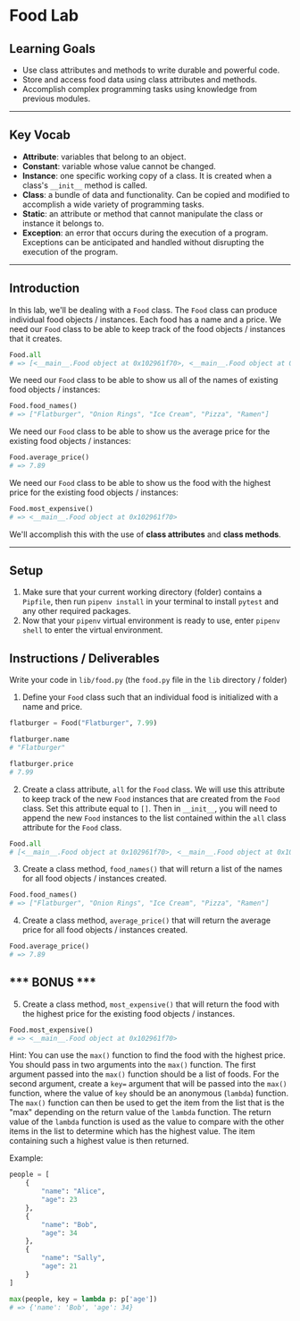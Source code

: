 # Food Lab

## Learning Goals

- Use class attributes and methods to write durable and powerful code.
- Store and access food data using class attributes and methods.
- Accomplish complex programming tasks using knowledge from previous modules.

***

## Key Vocab

- **Attribute**: variables that belong to an object.
- **Constant**: variable whose value cannot be changed.
- **Instance**: one specific working copy of a class. It is created when a
  class's `__init__` method is called.
- **Class**: a bundle of data and functionality. Can be copied and modified to
  accomplish a wide variety of programming tasks.
- **Static**: an attribute or method that cannot manipulate the class or
  instance it belongs to.
- **Exception**: an error that occurs during the execution of a program.
  Exceptions can be anticipated and handled without disrupting the execution of
  the program.

***

## Introduction

In this lab, we'll be dealing with a `Food` class. The `Food` class can produce
individual food objects / instances. Each food has a name and a price. We need our
`Food` class to be able to keep track of the food objects / instances that it creates.

```py
Food.all
# => [<__main__.Food object at 0x102961f70>, <__main__.Food object at 0x10293fd00>]
```

We need our `Food` class to be able to show us all of the names of existing food objects / instances:

```py
Food.food_names()
# => ["Flatburger", "Onion Rings", "Ice Cream", "Pizza", "Ramen"]
```

We need our `Food` class to be able to show us the average price for the existing food objects / instances:

```py
Food.average_price()
# => 7.89
```

We need our `Food` class to be able to show us the food with the highest price for the existing food objects / instances:

```py
Food.most_expensive()
# => <__main__.Food object at 0x102961f70>
```

We'll accomplish this with the use of **class attributes** and **class
methods**.

***

## Setup

1. Make sure that your current working directory (folder) contains a `Pipfile`, then run `pipenv install` in your terminal to install `pytest` and any other required packages.
2. Now that your `pipenv` virtual environment is ready to use, enter `pipenv shell` to enter the virtual environment.

## Instructions / Deliverables

Write your code in `lib/food.py` (the `food.py` file in the `lib` directory / folder)

1. Define your `Food` class such that an individual food is initialized with a
name and price.

```py
flatburger = Food("Flatburger", 7.99)

flatburger.name
# "Flatburger"

flatburger.price
# 7.99
```

2. Create a class attribute, `all` for the `Food` class. We will use this attribute to keep track of
the new `Food` instances that are created from the `Food` class. Set this
attribute equal to `[]`. Then in `__init__`, you will need to append the new `Food` instances to the list contained within the `all` class attribute for the `Food` class.

```py
Food.all
# [<__main__.Food object at 0x102961f70>, <__main__.Food object at 0x10293fd00>]
```

3. Create a class method, `food_names()` that will return a list of the names for all food objects / instances created.

```py
Food.food_names()
# => ["Flatburger", "Onion Rings", "Ice Cream", "Pizza", "Ramen"]
```

4. Create a class method, `average_price()` that will return the average price for all food objects / instances created.

```py
Food.average_price()
# => 7.89
```

## *** BONUS ***

5. Create a class method, `most_expensive()` that will return the food with the highest price for the existing food objects / instances.

```py
Food.most_expensive()
# => <__main__.Food object at 0x102961f70>
```

Hint: You can use the `max()` function to find the food with the highest price. You should pass in two arguments into the `max()` function. The first argument passed into the `max()` function should be a list of foods. For the second argument, create a `key=` argument that will be passed into the `max()` function, where the value of `key` should be an anonymous (`lambda`) function. The `max()` function can then be used to get the item from the list that is the "max" depending on the return value of the `lambda` function. The return value of the `lambda` function is used as the value to compare with the other items in the list to determine which has the highest value. The item containing such a highest value is then returned.

Example:

```py
people = [
    {
        "name": "Alice",
        "age": 23
    },
    {
        "name": "Bob",
        "age": 34
    },
    {
        "name": "Sally",
        "age": 21
    }
]

max(people, key = lambda p: p['age'])
# => {'name': 'Bob', 'age': 34}
```